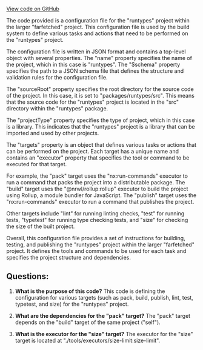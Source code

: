 [View code on GitHub](https://github.com/igorkamyshev/farfetched/packages/runtypes/project.json)

The code provided is a configuration file for the "runtypes" project within the larger "farfetched" project. This configuration file is used by the build system to define various tasks and actions that need to be performed on the "runtypes" project.

The configuration file is written in JSON format and contains a top-level object with several properties. The "name" property specifies the name of the project, which in this case is "runtypes". The "$schema" property specifies the path to a JSON schema file that defines the structure and validation rules for the configuration file.

The "sourceRoot" property specifies the root directory for the source code of the project. In this case, it is set to "packages/runtypes/src". This means that the source code for the "runtypes" project is located in the "src" directory within the "runtypes" package.

The "projectType" property specifies the type of project, which in this case is a library. This indicates that the "runtypes" project is a library that can be imported and used by other projects.

The "targets" property is an object that defines various tasks or actions that can be performed on the project. Each target has a unique name and contains an "executor" property that specifies the tool or command to be executed for that target.

For example, the "pack" target uses the "nx:run-commands" executor to run a command that packs the project into a distributable package. The "build" target uses the "@nrwl/rollup:rollup" executor to build the project using Rollup, a module bundler for JavaScript. The "publish" target uses the "nx:run-commands" executor to run a command that publishes the project.

Other targets include "lint" for running linting checks, "test" for running tests, "typetest" for running type checking tests, and "size" for checking the size of the built project.

Overall, this configuration file provides a set of instructions for building, testing, and publishing the "runtypes" project within the larger "farfetched" project. It defines the tools and commands to be used for each task and specifies the project structure and dependencies.
## Questions: 
 1. **What is the purpose of this code?**
   This code is defining the configuration for various targets (such as pack, build, publish, lint, test, typetest, and size) for the "runtypes" project.

2. **What are the dependencies for the "pack" target?**
   The "pack" target depends on the "build" target of the same project ("self").

3. **What is the executor for the "size" target?**
   The executor for the "size" target is located at "./tools/executors/size-limit:size-limit".
